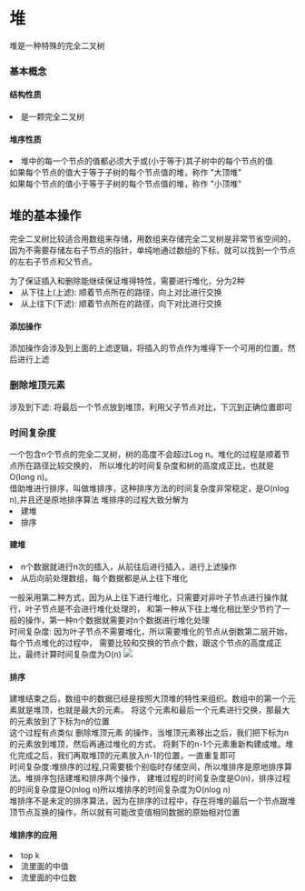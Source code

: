 <h1>堆</h1>

堆是一种特殊的完全二叉树

<h3>基本概念</h3>
<h4>结构性质</h4>
<Li>是一颗完全二叉树</Li>    
<h4>堆序性质</h4>
    <li>堆中的每一个节点的值都必须大于或(小于等于)其子树中的每个节点的值</li>
    如果每个节点的值大于等于子树的每个节点值的堆，称作 "大顶堆"<br/>
    如果每个节点的值小于等于子树的每个节点值的堆，称作 "小顶堆"
<p></p>  
<h2>堆的基本操作</h2> 
完全二叉树比较适合用数组来存储，用数组来存储完全二叉树是非常节省空间的，
因为不需要存储左右子节点的指针，单纯地通过数组的下标，就可以找到一个节点的左右子节点和父节点。                                                                                          
<p></p>
为了保证插入和删除能继续保证堆得特性，需要进行堆化，分为2种
<li>从下往上(上滤): 顺着节点所在的路径，向上对比进行交换</li>
<li>从上往下(下滤): 顺着节点所在的路径，向下对比进行交换</li>
<h4>添加操作</h4>
添加操作会涉及到上面的上滤逻辑，将插入的节点作为堆得下一个可用的位置，然后进行上滤
   <p></p>
<h3>删除堆顶元素</h3>
涉及到下滤: 将最后一个节点放到堆顶，利用父子节点对比，下沉到正确位置即可

<h3>时间复杂度</h3>
一个包含n个节点的完全二叉树，树的高度不会超过Log n。堆化的过程是顺着节点所在路径比较交换的，
所以堆化的时间复杂度和树的高度成正比，也就是O(long n)。
</br>
借助堆进行排序，叫做堆排序，这种排序方法的时间复杂度非常稳定，是O(nlog n),并且还是原地排序算法
堆排序的过程大致分解为
<li>建堆</li>
<li>排序</li>
<p></p>
<h4>建堆</h4>
<li>n个数据就进行n次的插入，从前往后进行插入，进行上滤操作</li>
<li>从后向前处理数组，每个数据都是从上往下堆化</li>
<p></p>
一般采用第二种方式，因为从上往下进行堆化，只需要对非叶子节点进行操作就行，叶子节点是不会进行堆化处理的，
和第一种从下往上堆化相比至少节约了一般的操作，第一种n个数据就需要对n个数据进行堆化处理
<br/>
时间复杂度: 因为叶子节点不需要堆化，所以需要堆化的节点从倒数第二层开始，每个节点堆化的过程中，
需要比较和交换的节点个数，跟这个节点的高度成正比，最终计算时间复杂度为O(n)
<img src="https://static001.geekbang.org/resource/image/89/d5/899b9f1b40302c9bd5a7f77f042542d5.jpg">
<h4>排序</h4>
建堆结束之后，数组中的数据已经是按照大顶堆的特性来组织。数组中的第一个元素就是堆顶，也就是最大的元素。
将这个元素和最后一个元素进行交换，那最大的元素放到了下标为n的位置
<br/>
这个过程有点类似 删除堆顶元素 的操作，当堆顶元素移出之后，我们把下标为n的元素放到堆顶，然后再通过堆化的方式，
将剩下的n-1个元素重新构建成堆。堆化完成之后，我们再取堆顶的元素放入n-1的位置，一直重复即可
<br/>
时间复杂度:堆排序的过程,只需要极个别临时存储空间，所以堆排序是原地排序算法。堆排序包括建堆和排序两个操作，
建堆过程的时间复杂度是O(n)，排序过程的时间复杂度是O(nlog n)所以堆排序的时间复杂度为O(nlog n)
 <br/>堆排序不是未定的排序算法，因为在排序的过程中，存在将堆的最后一个节点跟堆顶节点互换的操作，所以就有可能改变值相同数据的原始相对位置


<h4>堆排序的应用</h4>
<li>top k</li>
<li>流里面的中值</li>
<li>流里面的中位数</li>